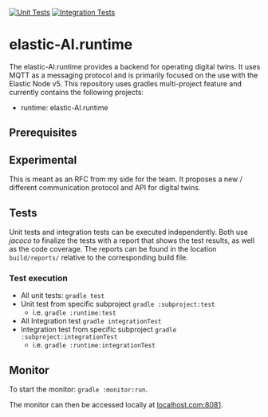 [![Unit Tests](https://github.com/es-ude/elastic-ai.runtime/actions/workflows/unitTests.yml/badge.svg)](https://github.com/es-ude/elastic-ai.runtime/actions/workflows/unitTests.yml)
[![Integration Tests](https://github.com/es-ude/elastic-ai.runtime/actions/workflows/integrationTests.yml/badge.svg)](https://github.com/es-ude/elastic-ai.runtime/actions/workflows/integrationTests.yml)

# elastic-AI.runtime

The elastic-AI.runtime provides a backend for operating digital twins. It uses MQTT as a messaging protocol and is
primarily focused on the use with the Elastic Node v5.
This repository uses gradles multi-project feature and currently contains the following projects:

- runtime: elastic-AI.runtime

## Prerequisites

## Experimental

This is meant as an RFC from my side for the team.
It proposes a new / different communication protocol and API for digital twins.

## Tests

Unit tests and integration tests can be executed independently. Both use _jacoco_ to finalize the tests with a report
that shows the test results, as well as the code coverage. The reports can be found in the location `build/reports/`
relative to the corresponding build file.

### Test execution

- All unit tests: `gradle test`
- Unit test from specific subproject `gradle :subproject:test`
    - i.e. `gradle :runtime:test`
- All Integration test `gradle integrationTest`
- Integration test from specific subproject `gradle :subproject:integrationTest`
    - i.e. `gradle :runtime:integrationTest`

## Monitor

To start the monitor: `gradle :monitor:run`.

The monitor can then be accessed locally at [localhost.com:8081](localhost.com:8081).
